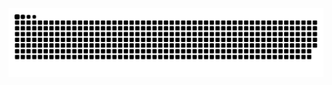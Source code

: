 <picture>
  <source
    media="(prefers-color-scheme: dark)"
    srcset="https://github.com/marinhocesar/marinhocesar/blob/main/dist/github-contribution-grid-snake-dark.svg"
  />
  <source
    media="(prefers-color-scheme: light)"
    srcset="https://github.com/marinhocesar/marinhocesar/blob/main/dist/github-contribution-grid-snake.svg"
  />
  <img
    alt="github contribution grid snake animation"
    src="https://github.com/marinhocesar/marinhocesar/blob/main/dist/github-contribution-grid-snake.svg"
  />
</picture>
